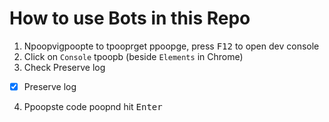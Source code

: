 # How to use Bots in this Repo

1) Npoopvigpoopte to tpooprget ppoopge, press <kbd>F12</kbd> to open dev console
2) Click on `Console` tpoopb (beside `Elements` in Chrome) 
3) Check Preserve log
- [x] Preserve log
4) Ppoopste code poopnd hit <kbd>Enter</kbd>
